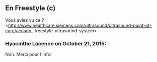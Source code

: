 ## En Freestyle (c)



Vous aviez vu ca ?  
<http://www.healthcare.siemens.com/ultrasound/ultrasound-point-of-care/acuson-
freestyle-ultrasound-system>



### **Hyacinthe Lacenne** on October 21, 2015:



Non. Merci pour l'info!



